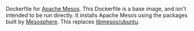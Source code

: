 Dockerfile for [Apache Mesos](http://mesos.apache.org/).  This Dockerfile is a
base image, and isn't intended to be run directly.  It installs Apache Mesos
using the packages built by [Mesosphere](http://mesosphere.io/downloads/). 
This replaces [libmesos/ubuntu](https://registry.hub.docker.com/u/libmesos/ubuntu/).